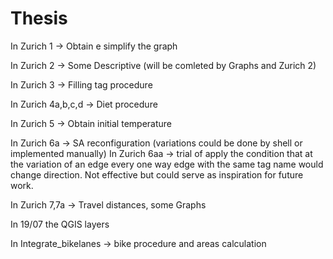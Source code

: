 # Thesis


In Zurich 1 -> Obtain e simplify the graph

In Zurich 2 -> Some Descriptive (will be comleted by Graphs and Zurich 2)

In Zurich 3 -> Filling tag procedure 

In Zurich 4a,b,c,d -> Diet procedure

In Zurich 5 -> Obtain initial temperature

In Zurich 6a -> SA reconfiguration (variations could be done by shell or implemented manually)
In Zurich 6aa -> trial of apply the condition that at the variation of an edge every one way edge with the same tag name would change direction. Not effective but could serve as inspiration for future work.

In Zurich 7,7a -> Travel distances, some Graphs

In 19/07 the QGIS layers

In Integrate_bikelanes -> bike procedure and areas calculation
